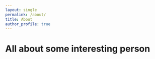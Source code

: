 ```yaml
---
layout: single
permalink: /about/
title: About
author_profile: true
---
```



# All about some interesting person 
